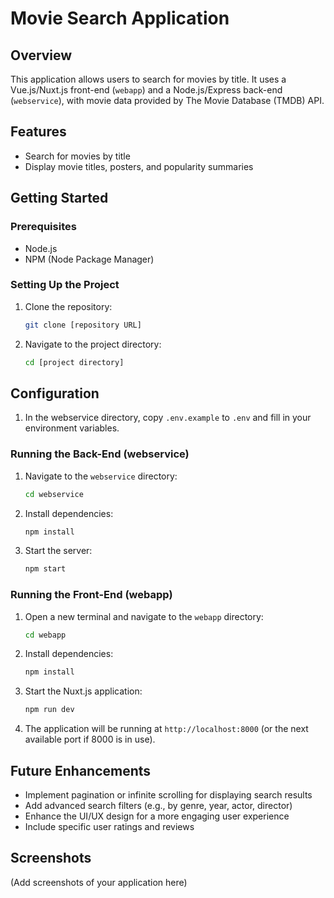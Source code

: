 # Movie Search Application

## Overview
This application allows users to search for movies by title. It uses a Vue.js/Nuxt.js front-end (`webapp`) and a Node.js/Express back-end (`webservice`), with movie data provided by The Movie Database (TMDB) API.

## Features
- Search for movies by title
- Display movie titles, posters, and popularity summaries

## Getting Started

### Prerequisites
- Node.js
- NPM (Node Package Manager)

### Setting Up the Project
1. Clone the repository:
   ```bash
   git clone [repository URL]
   ```
2. Navigate to the project directory:
   ```bash
   cd [project directory]
   ```

## Configuration
1. In the webservice directory, copy `.env.example` to `.env` and fill in your environment variables.


### Running the Back-End (webservice)
1. Navigate to the `webservice` directory:
   ```bash
   cd webservice
   ```
2. Install dependencies:
   ```bash
   npm install
   ```
3. Start the server:
   ```bash
   npm start
   ```

### Running the Front-End (webapp)
1. Open a new terminal and navigate to the `webapp` directory:
   ```bash
   cd webapp
   ```
2. Install dependencies:
   ```bash
   npm install
   ```
3. Start the Nuxt.js application:
   ```bash
   npm run dev
   ```
4. The application will be running at `http://localhost:8000` (or the next available port if 8000 is in use).

## Future Enhancements
- Implement pagination or infinite scrolling for displaying search results
- Add advanced search filters (e.g., by genre, year, actor, director)
- Enhance the UI/UX design for a more engaging user experience
- Include specific user ratings and reviews

## Screenshots
(Add screenshots of your application here)
